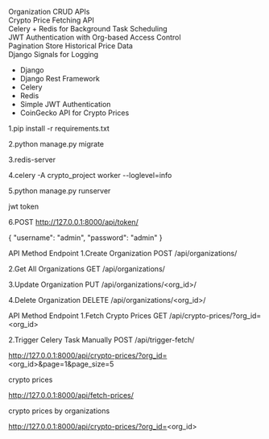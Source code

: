 
Organization CRUD APIs  
Crypto Price Fetching API  
Celery + Redis for Background Task Scheduling  
JWT Authentication with Org-based Access Control  
Pagination
Store Historical Price Data  
Django Signals for Logging  

- Django
- Django Rest Framework
- Celery
- Redis
- Simple JWT Authentication
- CoinGecko API for Crypto Prices  

1.pip install -r requirements.txt

2.python manage.py migrate

3.redis-server

4.celery -A crypto_project worker --loglevel=info

5.python manage.py runserver

jwt token

6.POST http://127.0.0.1:8000/api/token/

{
  "username": "admin",
  "password": "admin"
}

API	Method	Endpoint
1.Create Organization	POST	/api/organizations/

2.Get All Organizations	GET	/api/organizations/

3.Update Organization	PUT	/api/organizations/<org_id>/

4.Delete Organization	DELETE	/api/organizations/<org_id>/

API	Method	Endpoint
1.Fetch Crypto Prices	GET	/api/crypto-prices/?org_id=<org_id>

2.Trigger Celery Task Manually	POST	/api/trigger-fetch/


http://127.0.0.1:8000/api/crypto-prices/?org_id=<org_id>&page=1&page_size=5

crypto prices

http://127.0.0.1:8000/api/fetch-prices/

crypto prices by organizations

http://127.0.0.1:8000/api/crypto-prices/?org_id=<org_id>

